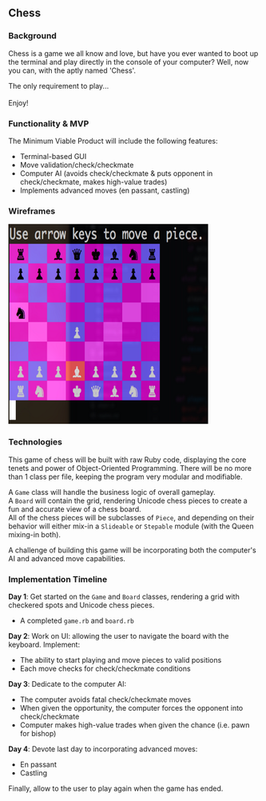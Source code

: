 ## Chess

### Background

Chess is a game we all know and love, but have you ever wanted to boot up the terminal and play directly in the console of your computer? Well, now you can, with the aptly named 'Chess'.

The only requirement to play...
<br>
<br>
Enjoy!

### Functionality & MVP

The Minimum Viable Product will include the following features:

- Terminal-based GUI
- Move validation/check/checkmate
- Computer AI (avoids check/checkmate & puts opponent in check/checkmate, makes high-value trades)
- Implements advanced moves (en passant, castling)

### Wireframes

<img src="https://github.com/msantam2/chess/blob/master/images/chess.png" width="400" height="400" />

### Technologies

This game of chess will be built with raw Ruby code, displaying the core tenets and power of Object-Oriented Programming. There will be no more than 1 class per file, keeping the program very modular and modifiable.

A `Game` class will handle the business logic of overall gameplay.
<br>
A `Board` will contain the grid, rendering Unicode chess pieces to create a fun and accurate view of a chess board.
<br>
All of the chess pieces will be subclasses of `Piece`, and depending on their behavior will either mix-in a `Slideable` or `Stepable` module (with the Queen mixing-in both).

A challenge of building this game will be incorporating both the computer's AI and advanced move capabilities.

### Implementation Timeline

**Day 1**: Get started on the `Game` and `Board` classes, rendering a grid with checkered spots and Unicode chess pieces.

- A completed `game.rb` and `board.rb`

**Day 2**: Work on UI: allowing the user to navigate the board with the keyboard. Implement:

- The ability to start playing and move pieces to valid positions
- Each move checks for check/checkmate conditions

**Day 3**: Dedicate to the computer AI:

- The computer avoids fatal check/checkmate moves
- When given the opportunity, the computer forces the opponent into check/checkmate
- Computer makes high-value trades when given the chance (i.e. pawn for bishop)

**Day 4**: Devote last day to incorporating advanced moves:

- En passant
- Castling

Finally, allow to the user to play again when the game has ended.
